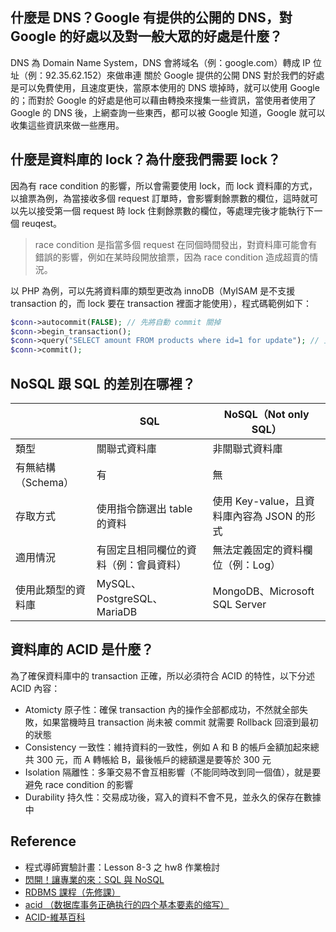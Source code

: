 ## 什麼是 DNS？Google 有提供的公開的 DNS，對 Google 的好處以及對一般大眾的好處是什麼？
DNS 為 Domain Name System，DNS 會將域名（例：google.com）轉成 IP 位址（例：92.35.62.152）來做串連
關於 Google 提供的公開 DNS 對於我們的好處是可以免費使用，且速度更快，當原本使用的 DNS 壞掉時，就可以使用 Google 的；而對於 Google 的好處是他可以藉由轉換來搜集一些資訊，當使用者使用了 Google 的 DNS 後，上網查詢一些東西，都可以被 Google 知道，Google 就可以收集這些資訊來做一些應用。

## 什麼是資料庫的 lock？為什麼我們需要 lock？
因為有 race condition 的影響，所以會需要使用 lock，而 lock 資料庫的方式，以搶票為例，為當接收多個 request 訂單時，會影響剩餘票數的欄位，這時就可以先以接受第一個 request 時 lock 住剩餘票數的欄位，等處理完後才能執行下一個 reuqest。
> race condition 是指當多個 request 在同個時間發出，對資料庫可能會有錯誤的影響，例如在某時段開放搶票，因為 race condition 造成超賣的情況。

以 PHP 為例，可以先將資料庫的類型更改為 innoDB（MyISAM 是不支援 transaction 的，而 lock 要在 transaction 裡面才能使用），程式碼範例如下：
```php
$conn->autocommit(FALSE); // 先將自動 commit 關掉
$conn->begin_transaction();
$conn->query("SELECT amount FROM products where id=1 for update"); // 主要需加上 for update，在執行的時候就會將 id=1 這個 row 先凍結起來，如後續有一樣的 query 要執行時就會先將此 query 執行完才能再次執行
$conn->commit();
```

## NoSQL 跟 SQL 的差別在哪裡？
|  | SQL | NoSQL（Not only SQL） |
| -------- | -------- | -------- |
| 類型 | 關聯式資料庫 |非關聯式資料庫 |
| 有無結構（Schema） | 有 | 無
| 存取方式 |使用指令篩選出 table 的資料|使用 Key-value，且資料庫內容為 JSON 的形式
| 適用情況 | 有固定且相同欄位的資料（例：會員資料） | 無法定義固定的資料欄位（例：Log）
| 使用此類型的資料庫 |MySQL、PostgreSQL、MariaDB|MongoDB、Microsoft SQL Server

## 資料庫的 ACID 是什麼？
為了確保資料庫中的 transaction 正確，所以必須符合 ACID 的特性，以下分述 ACID 內容： 
- Atomicty 原子性：確保 transaction 內的操作全部都成功，不然就全部失敗，如果當機時且 transaction 尚未被 commit 就需要 Rollback 回滾到最初的狀態
- Consistency 一致性：維持資料的一致性，例如 A 和 B 的帳戶金額加起來總共 300 元，而 A 轉帳給 B，最後帳戶的總額還是要等於 300 元
- Isolation 隔離性：多筆交易不會互相影響（不能同時改到同一個值），就是要避免 race condition 的影響
- Durability 持久性：交易成功後，寫入的資料不會不見，並永久的保存在數據中

## Reference
- 程式導師實驗計畫：Lesson 8-3 之 hw8 作業檢討
- [閃開！讓專業的來：SQL 與 NoSQL](https://ithelp.ithome.com.tw/articles/10187443)
- [RDBMS 課程（先修課）](https://github.com/TritonHo/slides/blob/master/Taipei%202018-06%20talk/lesson0.pdf)
- [acid （数据库事务正确执行的四个基本要素的缩写）](https://baike.baidu.com/item/ACID/10738)
- [ACID-維基百科](https://zh.wikipedia.org/wiki/ACID)